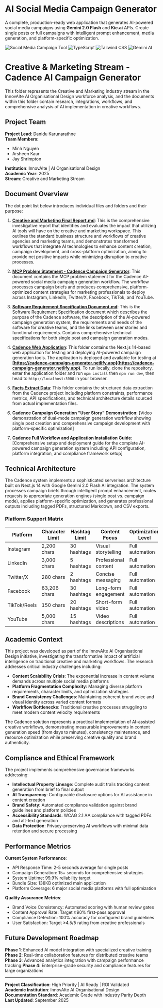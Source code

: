 
#  AI Social Media Campaign Generator

A complete, production-ready web application that generates AI-powered social media campaigns using **Gemini 2.0 Flash** and **Kie.ai** APIs. Create single posts or full campaigns with intelligent prompt enhancement, media generation, and platform-specific optimization.

![Social Media Campaign Tool](https://img.shields.io/badge/Next.js-14+-black?style=for-the-badge&logo=next.js)
![TypeScript](https://img.shields.io/badge/TypeScript-5+-blue?style=for-the-badge&logo=typescript)
![Tailwind CSS](https://img.shields.io/badge/Tailwind_CSS-3+-38B2AC?style=for-the-badge&logo=tailwind-css)
![Gemini AI](https://img.shields.io/badge/Gemini_2.0_Flash-AI-orange?style=for-the-badge)


# Creative & Marketing Stream - Cadence AI Campaign Generator

This folder represents the Creative and Marketing industry stream in the InnovAIte AI Organisational Design workforce analysis, and the documents within this folder contain research, integrations, workflows, and comprehensive analysis of AI implementation in creative workflows.

## Project Team

**Project Lead**: Danidu Karunarathne  
**Team Members**: 
- Minh Nguyen
- Arsheen Kaur  
- Jay Shrimpton

**Institution**: InnovAIte | AI Organisational Design  
**Academic Year**: 2025  
**Stream**: Creative and Marketing Stream

## Document Overview

The dot point list below introduces individual files and folders and their purpose:

1. **[Creative and Marketing Final Report.md](/creative-marketing/docs/Final_Report_Creative_Formatted.md)**: This is the comprehensive investigative report that identifies and evaluates the impact that utilizing AI tools will have on the creative and marketing workspace. This outlines the standard business structure and workflows of creative agencies and marketing teams, and demonstrates transformed workflows that integrate AI technologies to enhance content creation, campaign development, and cross-platform optimization, aiming to provide net positive impacts while minimizing disruption to creative processes.

2. **[MCP Problem Statement - Cadence Campaign Generator](/creative-marketing/docs/MCP_Problem_Cadence_Formatted.md)**: This document contains the MCP problem statement for the Cadence AI-powered social media campaign generation workflow. The workflow processes campaign briefs and produces comprehensive, platform-optimized content strategies for marketing professionals to deploy across Instagram, LinkedIn, Twitter/X, Facebook, TikTok, and YouTube.

3. **[Software Requirement Specification Document.md](/creative-marketing/docs/SRS_Cadence_Formatted.md)**: This is the Software Requirement Specification document which describes the purpose of the Cadence software, the description of the AI-powered campaign generation system, the requirements and needs of the software for creative teams, and the links between user stories and functional requirements. Contains comprehensive technical specifications for both single post and campaign generation modes.

4. **[Cadence Web Application](/creative-marketing/application/)**: This folder contains the Next.js 14-based web application for testing and deploying AI-powered campaign generation tools. The application is deployed and available for testing at **[https://cadence-campaign-generator.netlify.app](https://cadence-campaign-generator.netlify.app)**. To run locally, clone the repository, enter the application folder and run `npm install` then `npm run dev`, then head to `http://localhost:3000` in your browser.

5. **[Facts Extract Data](/creative-marketing/data/)**: This folder contains the structured data extraction from the Cadence project including platform constraints, performance metrics, API specifications, and technical architecture details sourced from actual implementation files.

6. **Cadence Campaign Generation "User Story" Demonstration**: [Video demonstration of dual-mode campaign generation workflow showing single post creation and comprehensive campaign development with platform-specific optimization]

7. **Cadence Full Workflow and Application Installation Guide**: [Comprehensive setup and deployment guide for the complete AI-powered campaign generation system including API configuration, platform integration, and compliance framework setup]

## Technical Architecture

The Cadence system implements a sophisticated serverless architecture built on Next.js 14 with Google Gemini 2.0 Flash AI integration. The system processes campaign briefs through intelligent prompt enhancement, routes requests to appropriate generation engines (single post vs. campaign mode), applies platform-specific optimization, and generates professional outputs including tagged PDFs, structured Markdown, and CSV exports.

### Platform Support Matrix

| Platform | Character Limit | Hashtag Limit | Content Focus | Optimization Level |
|----------|----------------|---------------|---------------|-------------------|
| Instagram | 2,200 chars | 30 hashtags | Visual storytelling | Full automation |
| LinkedIn | 3,000 chars | 5 hashtags | Professional content | Full automation |
| Twitter/X | 280 chars | 2 hashtags | Concise messaging | Full automation |
| Facebook | 63,206 chars | 30 hashtags | Long-form engagement | Full automation |
| TikTok/Reels | 150 chars | 20 hashtags | Short-form video | Full automation |
| YouTube | 5,000 chars | 15 hashtags | Video descriptions | Full automation |

## Academic Context

This project was developed as part of the InnovAIte AI Organisational Design initiative, investigating the transformative impact of artificial intelligence on traditional creative and marketing workflows. The research addresses critical industry challenges including:

- **Content Scalability Crisis**: The exponential increase in content volume demands across multiple social media platforms
- **Platform Fragmentation Complexity**: Managing diverse platform requirements, character limits, and optimization strategies
- **Brand Consistency Challenges**: Maintaining coherent brand voice and visual identity across varied content formats
- **Workflow Bottlenecks**: Traditional creative processes struggling to meet modern content velocity requirements

The Cadence solution represents a practical implementation of AI-assisted creative workflows, demonstrating measurable improvements in content generation speed (from days to minutes), consistency maintenance, and resource optimization while preserving creative quality and brand authenticity.

## Compliance and Ethical Framework

The project implements comprehensive governance frameworks addressing:

- **Intellectual Property Lineage**: Complete audit trails tracking content generation from brief to final output
- **AI Transparency**: Configurable disclosure options for AI assistance in content creation
- **Brand Safety**: Automated compliance validation against brand guidelines and platform policies  
- **Accessibility Standards**: WCAG 2.1 AA compliance with tagged PDFs and alt-text generation
- **Data Protection**: Privacy-preserving AI workflows with minimal data retention and secure processing

## Performance Metrics

**Current System Performance**:
- API Response Time: 2-5 seconds average for single posts
- Campaign Generation: 15+ seconds for comprehensive strategies  
- System Uptime: 99.9% reliability target
- Bundle Size: 138KB optimized main application
- Platform Coverage: 6 major social media platforms with full optimization

**Quality Assurance Metrics**:
- Brand Voice Consistency: Automated scoring with human review gates
- Content Approval Rate: Target ≥90% first-pass approval
- Compliance Detection: 100% accuracy for configured brand guidelines
- User Satisfaction: Target ≥4.5/5 rating from creative professionals

## Future Development Roadmap

**Phase 1**: Enhanced AI model integration with specialized creative training
**Phase 2**: Real-time collaboration features for distributed creative teams  
**Phase 3**: Advanced analytics integration with campaign performance tracking
**Phase 4**: Enterprise-grade security and compliance features for large organizations

---

**Project Classification**: High Priority | AI Ready | ROI Validated  
**Academic Institution**: InnovAIte AI Organisational Design  
**Documentation Standard**: Academic Grade with Industry Parity Depth  
**Last Updated**: September 2025










